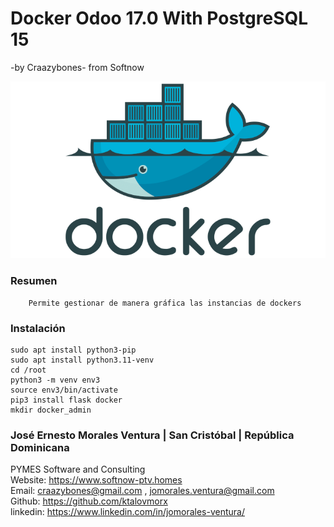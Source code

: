 # Docker Odoo 17.0 With PostgreSQL 15
-by Craazybones- from Softnow

![Alt text](https://github.com/ktalovmorx/docker_admin/blob/main/static/img/docker_logo.png?raw=true)


<h3> Resumen </h3>

```
    Permite gestionar de manera gráfica las instancias de dockers
```

<h3> Instalación </h3>

```
sudo apt install python3-pip
sudo apt install python3.11-venv
cd /root
python3 -m venv env3
source env3/bin/activate
pip3 install flask docker
mkdir docker_admin
```

<h3>José Ernesto Morales Ventura | San Cristóbal | República Dominicana</h3>

<span><span class="badge bg-primary">PYMES</span> Software and Consulting</span><br>
Website: <a href="https://www.softnow-ptv.homes" target="_blank">https://www.softnow-ptv.homes</a><br>
Email: <a href="mailto:craazybones@gmail.com , jomorales.ventura@gmail.com" target="_blank">craazybones@gmail.com , jomorales.ventura@gmail.com</a><br>
Github: <a href="https://github.com/ktalovmorx" target="_blank">https://github.com/ktalovmorx</a><br>
linkedin: <a href="https://www.linkedin.com/in/jomorales-ventura/" target="_blank">https://www.linkedin.com/in/jomorales-ventura/</a><br>